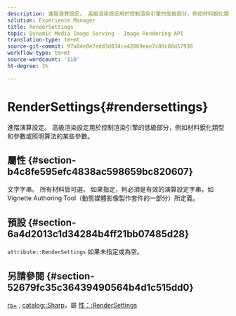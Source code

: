 ```yaml
---
description: 進階演算設定。 高級渲染設定用於控制渲染引擎的低級部分，例如材料銳化類型和參數或照明算法的某些參數。
solution: Experience Manager
title: RenderSettings
topic: Dynamic Media Image Serving - Image Rendering API
translation-type: tm+mt
source-git-commit: 97a84e8e7edd3d834ca42069eae7c09c00d57938
workflow-type: tm+mt
source-wordcount: '110'
ht-degree: 3%

---
```



# RenderSettings{#rendersettings}

進階演算設定。 高級渲染設定用於控制渲染引擎的低級部分，例如材料銳化類型和參數或照明算法的某些參數。

## 屬性 {#section-b4c8fe595efc4838ac598659bc820607}

文字字串。 所有材料皆可選。 如果指定，則必須是有效的演算設定字串，如Vignette Authoring Tool（動態媒體影像製作套件的一部分）所定義。

## 預設 {#section-6a4d2013c1d34284b4ff21bb07485d28}

`attribute::RenderSettings` 如果未指定或為空。

## 另請參閱 {#section-52679fc35c36439490564b4d1c515dd0}

[rs=](../../../../../ir-api/http-protocol/image-rendering-api-ref/c-ir-http-protocol-ref/c-ir-http-protocol-command-reference/r-ir-rs.md#reference-d20cefaaa6cd4f449d1591c87959b4cf) , [catalog::Sharp](../../../../../ir-api/material-cat/image-rendering-api-ref/c-ir-material-catalog/c-ir-material-data-reference/r-ir-sharp-dataref.md#reference-f79a14bd52474dfd8495115d398a30d0)，屬 [性：:RenderSettings](../../../../../ir-api/material-cat/image-rendering-api-ref/c-ir-material-catalog/c-ir-attributes-reference/r-ir-rendersettings.md#reference-f3ae5e18095d40b2a8edef957dd82fbd)
